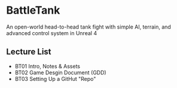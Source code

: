 # BattleTank
An open-world head-to-head tank fight with simple AI, terrain, and advanced control system in Unreal 4

## Lecture List
* BT01 Intro, Notes & Assets
* BT02 Game Desgin Document (GDD)
* BT03 Setting Up a GitHut "Repo"
